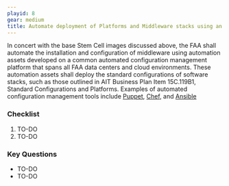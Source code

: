 ```yaml
---
playid: 8
gear: medium
title: Automate deployment of Platforms and Middleware stacks using an Automated Configuration Management tool
---
```


In concert with the base Stem Cell images discussed above, the FAA
shall automate the installation and configuration of middleware
using automation assets developed on a common automated
configuration management platform that spans all FAA data centers
and cloud environments. These automation assets shall deploy the
standard configurations of software stacks, such as those outlined
in AIT Business Plan Item 15C.119B1, Standard Configurations
and Platforms. Examples of automated configuration management tools
include [Puppet](http://www.puppetlabs.com),
[Chef](https://www.chef.io/chef/), and
[Ansible](http://www.ansible.com/)

### Checklist
1. TO-DO
2. TO-DO

### Key Questions
- TO-DO
- TO-DO